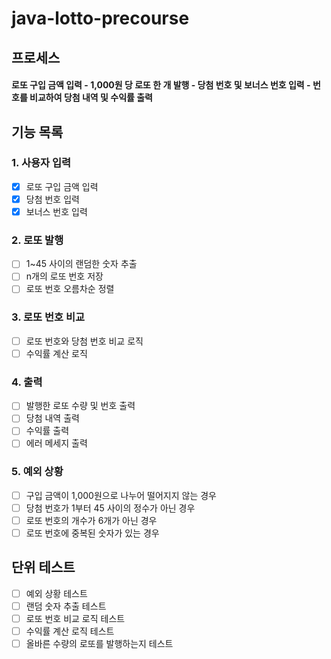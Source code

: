 # java-lotto-precourse

## 프로세스

#### 로또 구입 금액 입력 - 1,000원 당 로또 한 개 발행 - 당첨 번호 및 보너스 번호 입력 - 번호를 비교하여 당첨 내역 및 수익률 출력

## 기능 목록

### 1. 사용자 입력
- [x] 로또 구입 금액 입력
- [x] 당첨 번호 입력
- [x] 보너스 번호 입력
### 2. 로또 발행
- [ ] 1~45 사이의 랜덤한 숫자 추출
- [ ] n개의 로또 번호 저장
- [ ] 로또 번호 오름차순 정렬
### 3. 로또 번호 비교
- [ ] 로또 번호와 당첨 번호 비교 로직
- [ ] 수익률 계산 로직
### 4. 출력
- [ ] 발행한 로또 수량 및 번호 출력
- [ ] 당첨 내역 출력
- [ ] 수익률 출력
- [ ] 에러 메세지 출력
### 5. 예외 상황
- [ ] 구입 금액이 1,000원으로 나누어 떨어지지 않는 경우
- [ ] 당첨 번호가 1부터 45 사이의 정수가 아닌 경우
- [ ] 로또 번호의 개수가 6개가 아닌 경우
- [ ] 로또 번호에 중복된 숫자가 있는 경우

## 단위 테스트
- [ ] 예외 상황 테스트
- [ ] 랜덤 숫자 추출 테스트
- [ ] 로또 번호 비교 로직 테스트
- [ ] 수익률 계산 로직 테스트
- [ ] 올바른 수량의 로또를 발행하는지 테스트
